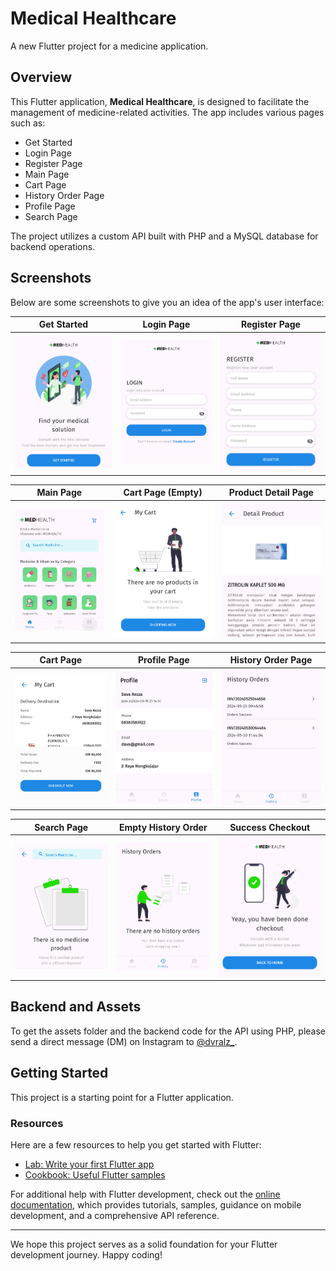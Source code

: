 # Medical Healthcare

A new Flutter project for a medicine application.

## Overview

This Flutter application, **Medical Healthcare**, is designed to facilitate the management of medicine-related activities. The app includes various pages such as:

- Get Started
- Login Page
- Register Page
- Main Page
- Cart Page
- History Order Page
- Profile Page
- Search Page

The project utilizes a custom API built with PHP and a MySQL database for backend operations.

## Screenshots

Below are some screenshots to give you an idea of the app's user interface:

| Get Started | Login Page | Register Page |
|-------------|------------|---------------|
| <img src="assets/screenshot/localhost_50243_.png" width="100%"> | <img src="assets/screenshot/localhost_50243_ (1).png" width="100%"> | <img src="assets/screenshot/localhost_50243_ (2).png" width="100%"> |

| Main Page | Cart Page (Empty) | Product Detail Page |
|-----------|--------------------|---------------------|
| <img src="assets/screenshot/localhost_50243_ (3).png" width="100%"> | <img src="assets/screenshot/localhost_50243_ (4).png" width="100%"> | <img src="assets/screenshot/localhost_50243_ (5).png" width="100%"> |

| Cart Page | Profile Page | History Order Page |
|-----------|--------------|--------------------|
| <img src="assets/screenshot/localhost_50243_ (6).png" width="100%"> | <img src="assets/screenshot/localhost_50243_ (7).png" width="100%"> | <img src="assets/screenshot/localhost_50243_ (8).png" width="100%"> |

| Search Page | Empty History Order | Success Checkout |
|-------------|---------------------|-----------------|
| <img src="assets/screenshot/localhost_50243_ (9).png" width="100%"> | <img src="assets/screenshot/localhost_49663_.png" width="100%"> | <img src="assets/screenshot/localhost_49663_ (1).png" width="100%"> |

## Backend and Assets

To get the assets folder and the backend code for the API using PHP, please send a direct message (DM) on Instagram to [@dvralz_](https://www.instagram.com/dvralz_/).

## Getting Started

This project is a starting point for a Flutter application.

### Resources

Here are a few resources to help you get started with Flutter:

- [Lab: Write your first Flutter app](https://docs.flutter.dev/get-started/codelab)
- [Cookbook: Useful Flutter samples](https://docs.flutter.dev/cookbook)

For additional help with Flutter development, check out the [online documentation](https://docs.flutter.dev/), which provides tutorials, samples, guidance on mobile development, and a comprehensive API reference.

---

We hope this project serves as a solid foundation for your Flutter development journey. Happy coding!